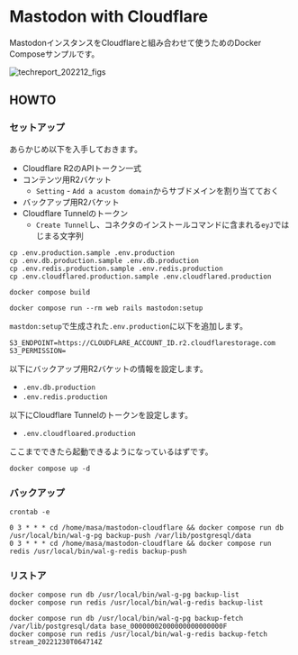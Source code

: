 Mastodon with Cloudflare
========================

MastodonインスタンスをCloudflareと組み合わせて使うためのDocker Composeサンプルです。

![techreport_202212_figs](https://user-images.githubusercontent.com/210445/210085873-0cd5c8ea-4ed8-4a28-af7d-0ff01a1caa60.png)

## HOWTO

### セットアップ

あらかじめ以下を入手しておきます。

* Cloudflare R2のAPIトークン一式
* コンテンツ用R2バケット
  * `Setting` - `Add a acustom domain`からサブドメインを割り当てておく
* バックアップ用R2バケット
* Cloudflare Tunnelのトークン
  * `Create Tunnel`し、コネクタのインストールコマンドに含まれる`eyJ`ではじまる文字列

```
cp .env.production.sample .env.production
cp .env.db.production.sample .env.db.production
cp .env.redis.production.sample .env.redis.production
cp .env.cloudflared.production.sample .env.cloudflared.production

docker compose build

docker compose run --rm web rails mastodon:setup
```

`mastdon:setup`で生成された`.env.production`に以下を追加します。

```
S3_ENDPOINT=https://CLOUDFLARE_ACCOUNT_ID.r2.cloudflarestorage.com
S3_PERMISSION=
```

以下にバックアップ用R2バケットの情報を設定します。

* `.env.db.production`
* `.env.redis.production`

以下にCloudflare Tunnelのトークンを設定します。

* `.env.cloudfloared.production`

ここまでできたら起動できるようになっているはずです。

```
docker compose up -d
```

### バックアップ

`crontab -e`

```crontab
0 3 * * * cd /home/masa/mastodon-cloudflare && docker compose run db /usr/local/bin/wal-g-pg backup-push /var/lib/postgresql/data
0 3 * * * cd /home/masa/mastodon-cloudflare && docker compose run redis /usr/local/bin/wal-g-redis backup-push
```

### リストア

```
docker compose run db /usr/local/bin/wal-g-pg backup-list
docker compose run redis /usr/local/bin/wal-g-redis backup-list
```

```
docker compose run db /usr/local/bin/wal-g-pg backup-fetch /var/lib/postgresql/data base_00000002000000000000000F
docker compose run redis /usr/local/bin/wal-g-redis backup-fetch stream_20221230T064714Z
```
